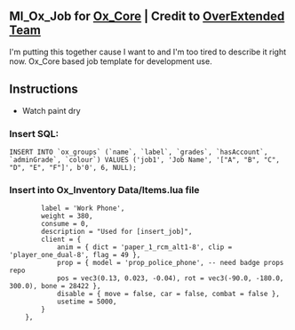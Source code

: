 ## MI_Ox_Job for [Ox_Core](https://github.com/overextended/ox_core) | **Credit to [OverExtended Team](https://github.com/overextended)**
I'm putting this together cause I want to and I'm too tired to describe it right now.  Ox_Core based job template for development use.

## Instructions
* Watch paint dry

### Insert SQL:
``` INSERT INTO `ox_groups` (`name`, `label`, `grades`, `hasAccount`, `adminGrade`, `colour`) VALUES
	('job1', 'Job Name', '["A", "B", "C", "D", "E", "F"]', b'0', 6, NULL); ```

### Insert into Ox_Inventory Data/Items.lua file
``` ['job1_phone'] = { -- idea: Player uses item for job
        label = 'Work Phone',
        weight = 380,
        consume = 0,
        description = "Used for [insert_job]",
        client = {
            anim = { dict = 'paper_1_rcm_alt1-8', clip = 'player_one_dual-8', flag = 49 },
            prop = { model = 'prop_police_phone', -- need badge props repo
            pos = vec3(0.13, 0.023, -0.04), rot = vec3(-90.0, -180.0, 300.0), bone = 28422 },
            disable = { move = false, car = false, combat = false },
            usetime = 5000,
        }
    },

